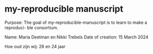 # my-reproducible manuscript

<!-- badges: start -->
<!-- badges: end -->

Purpose: The goal of my-reproducible-manuscript is to learn to make a reproduci-
ble consortium. 

Name: Maria Deetman en Nikki Trebels
Date of creation: 15 March 2024

Hoe oud zijn wij: 28 en 24 jaar